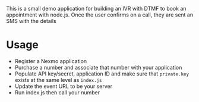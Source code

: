 This is a small demo application for building an IVR with DTMF to book an appointment with node.js. Once the user confirms on a call, they are sent an SMS with the details

# Usage

* Register a Nexmo application
* Purchase a number and associate that number with your application
* Populate API key/secret, application ID and make sure that `private.key` exists at the same level as `index.js`
* Update the event URL to be your server
* Run index.js then call your number
